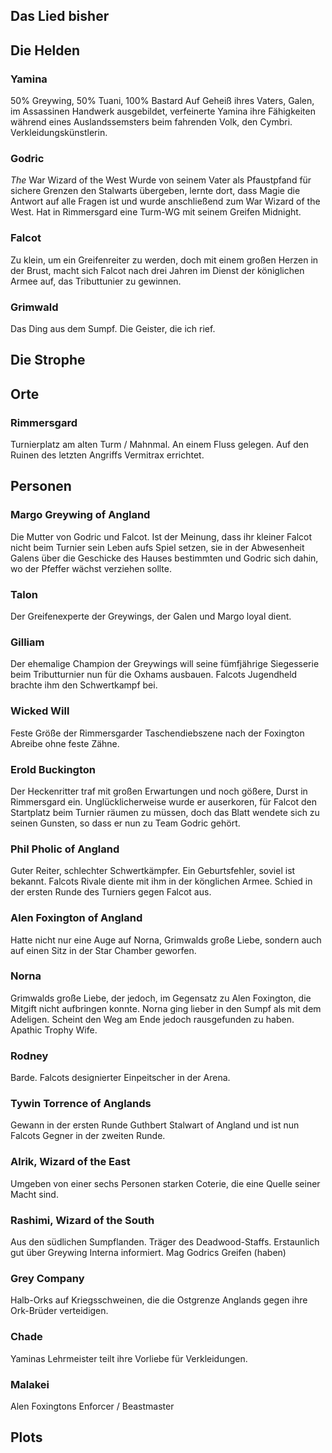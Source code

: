 ## Das Lied bisher

## Die Helden
### Yamina
50% Greywing, 50% Tuani, 100% Bastard
Auf Geheiß ihres Vaters, Galen, im Assassinen Handwerk ausgebildet, verfeinerte Yamina ihre Fähigkeiten während eines Auslandssemsters beim fahrenden Volk, den Cymbri. Verkleidungskünstlerin.

### Godric
_The_ War Wizard of the West
Wurde von seinem Vater als Pfaustpfand für sichere Grenzen den Stalwarts übergeben, lernte dort, dass Magie die Antwort auf alle Fragen ist und wurde anschließend zum War Wizard of the West. Hat in Rimmersgard eine Turm-WG mit seinem Greifen Midnight.
### Falcot
Zu klein, um ein Greifenreiter zu werden, doch mit einem großen Herzen in der Brust, macht sich Falcot nach drei Jahren im Dienst der königlichen Armee auf, das Tributtunier zu gewinnen.
### Grimwald
Das Ding aus dem Sumpf. Die Geister, die ich rief.
## Die Strophe
## Orte
### Rimmersgard
Turnierplatz am alten Turm / Mahnmal. An einem Fluss gelegen. Auf den Ruinen des letzten Angriffs Vermitrax errichtet.
## Personen
### Margo Greywing of Angland
Die Mutter von Godric und Falcot. Ist der Meinung, dass ihr kleiner Falcot nicht beim Turnier sein Leben aufs Spiel setzen, sie in der Abwesenheit Galens über die Geschicke des Hauses bestimmten und Godric sich dahin, wo der Pfeffer wächst verziehen sollte.
### Talon
Der Greifenexperte der Greywings, der Galen und Margo loyal dient.
### Gilliam
Der ehemalige Champion der Greywings will seine fümfjährige Siegesserie beim Tributturnier nun für die Oxhams ausbauen. Falcots Jugendheld brachte ihm den Schwertkampf bei.
### Wicked Will
Feste Größe der Rimmersgarder Taschendiebszene nach der Foxington Abreibe ohne feste Zähne.
### Erold Buckington
Der Heckenritter traf mit großen Erwartungen und noch gößere, Durst in Rimmersgard ein. Unglücklicherweise wurde er auserkoren, für Falcot den Startplatz beim Turnier räumen zu müssen, doch das Blatt wendete sich zu seinen Gunsten, so dass er nun zu Team Godric gehört.
### Phil Pholic of Angland
Guter Reiter, schlechter Schwertkämpfer. Ein Geburtsfehler, soviel ist bekannt. Falcots Rivale diente mit ihm in der könglichen Armee. Schied in der ersten Runde des Turniers gegen Falcot aus.
### Alen Foxington of Angland
Hatte nicht nur eine Auge auf Norna, Grimwalds große Liebe, sondern auch auf einen Sitz in der Star Chamber geworfen.
### Norna
Grimwalds große Liebe, der jedoch, im Gegensatz zu Alen Foxington, die Mitgift nicht aufbringen konnte. Norna ging lieber in den Sumpf als mit dem Adeligen. Scheint den Weg am Ende jedoch rausgefunden zu haben. Apathic Trophy Wife.
### Rodney
Barde. Falcots designierter Einpeitscher in der Arena.
### Tywin Torrence of Anglands
Gewann in der ersten Runde Guthbert Stalwart of Angland und ist nun Falcots Gegner in der zweiten Runde.
### Alrik, Wizard of the East
Umgeben von einer sechs Personen starken Coterie, die eine Quelle seiner Macht sind.
### Rashimi, Wizard of the South
Aus den südlichen Sumpflanden. Träger des Deadwood-Staffs. Erstaunlich gut über Greywing Interna informiert. Mag Godrics Greifen (haben)
### Grey Company
Halb-Orks auf Kriegsschweinen, die die Ostgrenze Anglands gegen ihre Ork-Brüder verteidigen.
### Chade
Yaminas Lehrmeister teilt ihre Vorliebe für Verkleidungen.
### Malakei
Alen Foxingtons Enforcer / Beastmaster

## Plots
